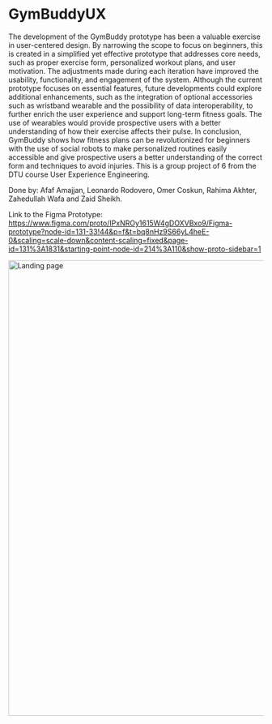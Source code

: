 # GymBuddyUX

The development of the GymBuddy prototype has been a valuable exercise in user-centered design. By narrowing the scope to focus on beginners, this is created in a simplified
yet effective prototype that addresses core needs, such as proper exercise form, personalized workout plans, and user motivation. The adjustments made during each iteration have improved the usability, functionality, and engagement of the system. Although the current prototype focuses on essential features, future developments could explore additional enhancements, such as the integration of optional accessories such as wristband wearable and the possibility of data interoperability, to further enrich the user experience and support long-term fitness goals. The use of wearables would
provide prospective users with a better understanding of how their exercise affects their pulse. In conclusion, GymBuddy shows how fitness plans can be revolutionized for beginners with the use of social robots to make personalized routines easily accessible and give prospective users a better understanding of the correct form and techniques to avoid injuries. This is a group project of 6 from the DTU course User Experience Engineering. 

Done by: Afaf Amajjan, Leonardo Rodovero, Omer Coskun, Rahima Akhter, Zahedullah Wafa and Zaid Sheikh.

Link to the Figma Prototype: https://www.figma.com/proto/IPxNROy1615W4gDOXVBxo9/Figma-prototype?node-id=131-33!44&p=f&t=bq8nHz9S66yL4heE-0&scaling=scale-down&content-scaling=fixed&page-id=131%3A1831&starting-point-node-id=214%3A110&show-proto-sidebar=1

<img width="899" alt="Landing page" src="https://github.com/user-attachments/assets/1fca220d-b3f4-451f-876c-573d7114d7f3" />

